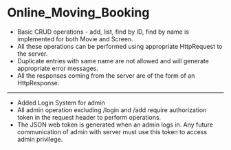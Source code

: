 # Online_Moving_Booking
- Basic CRUD operations - add, list, find by ID, find by name is implemented for both Movie and Screen.
- All these operations can be performed using appropriate HttpRequest to the server.
- Duplicate entries with same name are not allowed and will generate appropriate error messages.
- All the responses coming from the server are of the form of an HttpResponse.
---
- Added Login System for admin
- All admin operation excluding /login and /add require authorization token in the request header to perform operations.
- The JSON web token is generated when an admin logs in. Any future communication of admin with server must use this token to access admin privilege.
